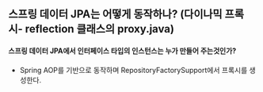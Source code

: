 
## 스프링 데이터 JPA는 어떻게 동작하나? (다이나믹 프록시- reflection 클래스의 proxy.java)

#### 스프링 데이터 JPA에서 인터페이스 타입의 인스턴스는 누가 만들어 주는것인가?
+ Spring AOP를 기반으로 동작하며 RepositoryFactorySupport에서 프록시를 생성한다.

